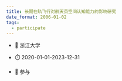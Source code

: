 ```yaml
---
title: 长期在轨飞行对航天员空间认知能力的影响研究
date_format: 2006-01-02
tags: 
  - participate
---
```



- :notebook: 浙江大学

- :stopwatch: 2020-01-01-2023-12-31

- :boy: 参与